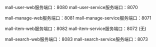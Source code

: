 
mall-user-web服务端口：8080
mall-user-service服务端口：8070


mall-manage-web服务端口：8081
mall-manage-service服务端口：8071

mall-item-web服务端口：8082
mall-item-service服务端口：8072 (无)

mall-search-web服务端口：8083
mall-search-service服务端口：8073


